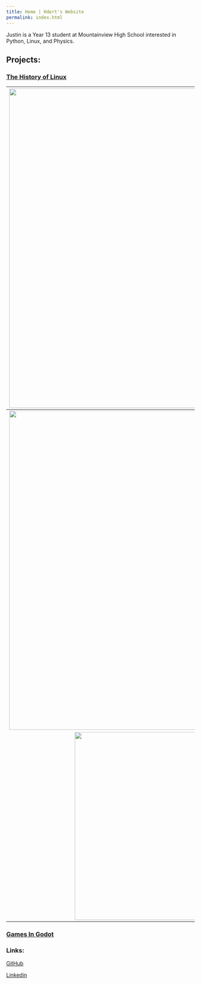```yaml
---
title: Home | Hdert's Website
permalink: index.html
---
```


Justin is a Year 13 student at Mountainview High School interested in Python, Linux, and Physics.

## Projects:

### [The History of Linux](https://linuxhistory.hdert.com)

| <img src="https://user-images.githubusercontent.com/40216616/147902664-5abe0fb1-20b7-4487-bf09-636172cfc5a5.png" width="850"/>
|:---:
| <img src="https://user-images.githubusercontent.com/40216616/147902675-8098e99d-2484-4608-9ad3-e5076a54b000.png" width="850"/>
| <img src="https://user-images.githubusercontent.com/40216616/147902687-5de9fae3-6b91-4c78-a2c4-801cada29736.png" height="500"/>

### [Games In Godot](https://games.hdert.com)

### Links:

[GitHub](https://github.com/hdert)

[Linkedin](https://www.linkedin.com/in/justinmuirhead)
